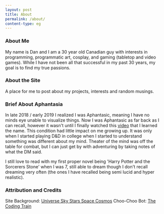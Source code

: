 ```yaml
---
layout: post
title: About
permalink: /about/
content-type: eg
---
```


### About Me

My name is Dan and I am a 30 year old Canadian guy with interests in programming, programmatic art, cosplay, and gaming (tabletop and video games). While I have not been all that successful in my past 30 years, my goal is to find my true passions.

### About the Site

A place for me to post about my projects, interests and random musings. 

### Brief About Aphantasia

In late 2018 / early 2019 I realized I was Aphantasic, meaning I have no minds eye unable to visualize things. Now I was Aphantasic as far back as I can recall, however it wasn't until I finally watched this [video](https://www.youtube.com/watch?v=ewsGmhAjjjI) that I learned the name. This condition had little impact on me growing up. It was only when I started playing D&D in college when I started to understand something was different about my mind. Theater of the mind was off the table for combat, but I can just get by with adventuring by taking notes of what the DM said.

I still love to read with my first proper novel being 'Harry Potter and the Sorcerers Stone' when I was 7, still able to dream though I don't recall dreaming very often (the ones I have recalled being semi lucid and hyper realistic).

### Attribution and Credits

Site Background: [Universe Sky Stars Space Cosmos](https://pixabay.com/illustrations/universe-sky-stars-space-cosmos-2742113/)
Choo-Choo Bot: [The Coding Train](https://thecodingtrain.com/)